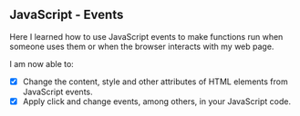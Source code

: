 ## JavaScript - Events

Here I learned how to use JavaScript events to make functions run when someone uses them or when the browser interacts with my web page.

I am now able to:
- [x] Change the content, style and other attributes of HTML elements from JavaScript events.
- [x] Apply click and change events, among others, in your JavaScript code.
